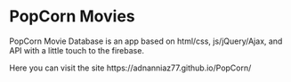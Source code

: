 # PopCorn Movies

<p>PopCorn Movie Database is an app based on html/css, js/jQuery/Ajax, and API with a little touch to the firebase.<p>
Here you can visit the site
https://adnanniaz77.github.io/PopCorn/
